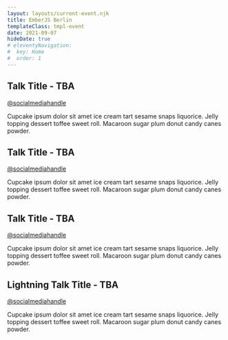 ```yaml
---
layout: layouts/current-event.njk
title: EmberJS Berlin
templateClass: tmpl-event
date: 2021-09-07
hideDate: true
# eleventyNavigation:
#  key: Home
#  order: 1
---
```


<!--

Add your talk title, your name, one of your social media / Github handles and a short abstract of your submission into
one of the talk placeholders below using Markdown syntax.

If you aim to give a standard talk (20 - 30mins length), pick one of the first 3 placeholders,
if you aim to give a lightning talk (5- 15mins length), use the last placeholder below.

Need a refresher on using Markdown? Check out this cheatsheet: https://github.com/adam-p/markdown-here/wiki/Markdown-Cheatsheet

If you have more questions, ping or DM us on Twitter https://twitter.com/emberliners
or create an issue on our Github repo: https://github.com/jayjayjpg/emberjsberlin/issues

-->

<span class="current-event-item">


<!-- Replace this line with your talk title: E.g. Accessibility Best Practices in Ember apps -->
## Talk Title - TBA
<!-- Replace this line with your talk Twitter or Github handle + link: E.g. [@emberliners](https://twitter.com/emberliners) -->
[@socialmediahandle](url)

<!-- Replace this with a short abstract of your talk: E.g. In this talk you'll learn all you need to know about hamsters who are passionate about code! -->
Cupcake ipsum dolor sit amet ice cream tart sesame snaps liquorice. Jelly topping dessert toffee sweet roll. Macaroon sugar plum donut candy canes powder.
<!-- Edit end -->


</span>

<span class="current-event-item">


<!-- Replace this line with your talk title: E.g. Accessibility Best Practices in Ember apps -->
## Talk Title - TBA
<!-- Replace this line with your talk Twitter or Github handle + link: E.g. [@emberliners](https://twitter.com/emberliners) -->
[@socialmediahandle](url)

<!-- Replace this with a short abstract of your talk: E.g. In this talk you'll learn all you need to know about hamsters who are passionate about code! -->
Cupcake ipsum dolor sit amet ice cream tart sesame snaps liquorice. Jelly topping dessert toffee sweet roll. Macaroon sugar plum donut candy canes powder.
<!-- Edit end -->


</span>

<span class="current-event-item">


<!-- Replace this line with your talk title: E.g. Accessibility Best Practices in Ember apps -->
## Talk Title - TBA
<!-- Replace this line with your talk Twitter or Github handle + link: E.g. [@emberliners](https://twitter.com/emberliners) -->
[@socialmediahandle](url)

<!-- Replace this with a short abstract of your talk: E.g. In this talk you'll learn all you need to know about hamsters who are passionate about code! -->
Cupcake ipsum dolor sit amet ice cream tart sesame snaps liquorice. Jelly topping dessert toffee sweet roll. Macaroon sugar plum donut candy canes powder.
<!-- Edit end -->


</span>

<span class="break">

</span>

<span class="current-event-item--lightning">


<!-- Replace this line with your lightning talk title: E.g. ## Accessibility Best Practices in Ember apps -->
## Lightning Talk Title - TBA

<!-- Replace this line with your talk Twitter or Github handle + link: E.g. [@emberliners](https://twitter.com/emberliners) -->
[@socialmediahandle](url)

<!-- Replace this with a short abstract of your talk: E.g. In this talk you'll learn all you need to know about hamsters who are passionate about code! -->
Cupcake ipsum dolor sit amet ice cream tart sesame snaps liquorice. Jelly topping dessert toffee sweet roll. Macaroon sugar plum donut candy canes powder.


</span>
